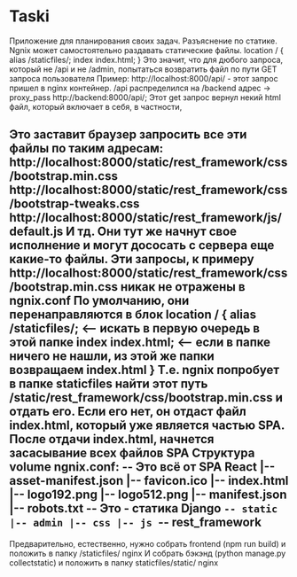 # Taski
Приложение для планирования своих задач.
Разъяснение по статике.
Ngnix может самостоятельно раздавать статические файлы.
location / {
alias /staticfiles/;
index index.html;
}
Это значит, что для дюбого запроса, который не /api и не /admin, попытаться возвратить файл по пути GET запроса пользователя
Пример:
http://localhost:8000/api/ - этот запрос пришел в nginx контейнер.
/api распределился на /backend адрес -> proxy_pass http://backend:8000/api/;
Этот get запрос вернул некий html файл, который включает в себя, в частности,
<script src="/static/rest_framework/js/jquery-3.5.1.min.js"></script>
<script src="/static/rest_framework/js/ajax-form.js"></script>
<script src="/static/rest_framework/js/csrf.js"></script>
<script src="/static/rest_framework/js/bootstrap.min.js"></script>
<script src="/static/rest_framework/js/prettify-min.js"></script>
<script src="/static/rest_framework/js/default.js"></script>

Это заставит браузер запросить все эти файлы по таким адресам: 
http://localhost:8000/static/rest_framework/css/bootstrap.min.css
http://localhost:8000/static/rest_framework/css/bootstrap-tweaks.css
http://localhost:8000/static/rest_framework/js/default.js
И тд.
Они тут же начнут свое исполнение и могут дососать с сервера еще какие-то файлы.
Эти запросы, к примеру http://localhost:8000/static/rest_framework/css/bootstrap.min.css никак не отражены в ngnix.conf
По умолчанию, они перенаправляются в блок
location / {
    alias /staticfiles/;  <-- искать в первую очередь в этой папке
    index index.html;   <-- если в папке ничего не нашли, из этой же папки возвращаем index.html
}
Т.е. ngnix попробует в папке staticfiles найти этот путь /static/rest_framework/css/bootstrap.min.css и отдать его.
Если его нет, он отдаст файл index.html, который уже является частью SPA.
После отдачи index.html, начнется засасывание всех файлов SPA
Структура volume ngnix.conf:
-- Это всё от SPA React
|-- asset-manifest.json
|-- favicon.ico
|-- index.html
|-- logo192.png
|-- logo512.png
|-- manifest.json
|-- robots.txt
-- Это - статика Django
`-- static
    |-- admin
    |-- css
    |-- js
    `-- rest_framework
----------

Предварительно, естественно, нужно собрать frontend (npm run build) и положить в папку /staticfiles/ nginx
И собрать бэкэнд (python manage.py collectstatic) и положить в папку staticfiles/static/ nginx